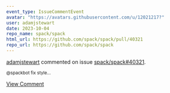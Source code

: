 ```yaml
---
event_type: IssueCommentEvent
avatar: "https://avatars.githubusercontent.com/u/12021217?"
user: adamjstewart
date: 2023-10-04
repo_name: spack/spack
html_url: https://github.com/spack/spack/pull/40321
repo_url: https://github.com/spack/spack
---
```


<a href='https://github.com/adamjstewart' target='_blank'>adamjstewart</a> commented on issue <a href='https://github.com/spack/spack/pull/40321' target='_blank'>spack/spack#40321</a>.

<small>@spackbot fix style...</small>

<a href='https://github.com/spack/spack/pull/40321' target='_blank'>View Comment</a>